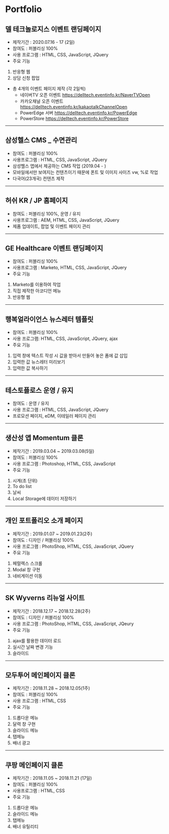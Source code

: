# Portfolio

## 델 테크놀로지스 이벤트 랜딩페이지
* 제작기간 : 2020.07.16 - 17 (2일)
* 참여도 : 퍼블리싱 100%
* 사용 프로그램 : HTML, CSS, JavaScript, JQuery
* 주요 기능
1. 반응형 웹
2. 상담 신청 팝업
* 총 4개의 이벤트 페이지 제작 (각 2일씩)
  * 네이버TV 오픈 이벤트 <https://delltech.eventinfo.kr/NaverTVOpen>
  * 카카오채널 오픈 이벤트 <https://delltech.eventinfo.kr/kakaotalkChannelOpen>
  * PowerEdge 서버 <https://delltech.eventinfo.kr/PowerEdge>
  * PowerStore <https://delltech.eventinfo.kr/PowerStore>
- - -
## 삼성헬스 CMS _ 수면관리
* 참여도 : 퍼블리싱 100%
* 사용프로그램 : HTML, CSS, JavaScript, JQuery
* 삼성헬스 앱에서 제공하는 CMS 작업 (2019.04 - )
* 모바일에서만 보여지는 컨텐츠이기 때문에 폰트 및 이미지 사이즈 vw, %로 작업
* 다국어(23개국) 컨텐츠 제작
- - -
## 허쉬 KR / JP 홈페이지
* 참여도 : 퍼블리싱 100%, 운영 / 유지
* 사용프로그램 : AEM, HTML, CSS, JavaScript, JQuery
* 제품 업데이트, 팝업 및 이벤트 페이지 관리
- - -
## GE Healthcare 이벤트 랜딩페이지
* 참여도 : 퍼블리싱 100%
* 사용프로그램 : Marketo, HTML, CSS, JavaScript, JQuery
* 주요 기능
1. Marketo를 이용하여 작업 
2. 직접 제작한 아코디언 메뉴
3. 반응형 웹
- - -
## 행복얼라이언스 뉴스레터 템플릿
* 참여도 : 퍼블리싱 100%
* 사용 프로그램: HTML, CSS, JavaScript, JQuery, ajax
* 주요 기능
1. 입력 창에 텍스트 작성 시 값을 받아서 만들어 놓은 폼에 값 삽입
2. 입력한 값 뉴스레터 미리보기
3. 입력한 값 복사하기
- - -
## 테스토플로스 운영 / 유지
* 참여도 : 운영 / 유지
* 사용 프로그램 : HTML, CSS, JavaScript, JQuery
* 프로모션 페이지, eDM, 이테일러 페이지 관리
- - -
## 생산성 앱 Momentum 클론
* 제작기간 : 2019.03.04 ~ 2019.03.08(5일)
* 참여도 : 퍼블리싱 100%
* 사용 프로그램 : Photoshop, HTML, CSS, JavaScript
* 주요 기능
1. 시계(초 단위)
2. To do list
3. 날씨
4. Local Storage에 데이터 저장하기
- - -
## 개인 포트폴리오 소개 페이지
* 제작기간 : 2019.01.07 ~ 2019.01.23(2주)
* 참여도 : 디자인 / 퍼블리싱 100%
* 사용 프로그램 : PhotoShop, HTML, CSS, JavaScript, JQuery
* 주요 기능
1. 페럴렉스 스크롤
2. Modal 창 구현
3. 네비게이션 이동
- - -
## SK Wyverns 리뉴얼 사이트
* 제작기간 : 2018.12.17 ~ 2018.12.28(2주)
* 참여도 : 디자인 / 퍼블리싱 100%
* 사용 프로그램 : PhotoShop, HTML, CSS, JavaScript, JQeury
* 주요 기능
1. ajax를 활용한 데이터 로드
2. 실시간 날짜 변경 기능
3. 슬라이드
- - -
## 모두투어 메인페이지 클론
* 제작기간 : 2018.11.28 ~ 2018.12.05(1주)
* 참여도 : 퍼블리싱 100%
* 사용 프로그램 : HTML, CSS
* 주요 기능
1. 드롭다운 메뉴
2. 달력 창 구현
3. 슬라이드 메뉴
4. 탭메뉴
5. 배너 광고
- - -
## 쿠팡 메인페이지 클론
* 제작기간 : 2018.11.05 ~ 2018.11.21 (17일)
* 참여도 : 퍼블리싱 100%
* 사용프로그램 : HTML, CSS
* 주요 기능
1. 드롭다운 메뉴
2. 슬라이드 메뉴
3. 탭메뉴
4. 배너 유틸리티
